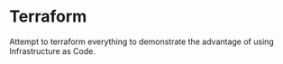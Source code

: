 # Terraform

Attempt to terraform everything to demonstrate the advantage of using Infrastructure as Code.